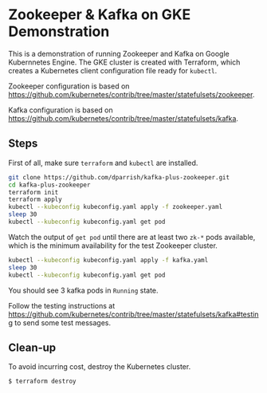 # Zookeeper & Kafka on GKE Demonstration

This is a demonstration of running Zookeeper and Kafka on Google Kubernnetes
Engine. The GKE cluster is created with Terraform, which creates a Kubernetes
client configuration file ready for `kubectl`.

Zookeeper configuration is based on https://github.com/kubernetes/contrib/tree/master/statefulsets/zookeeper.

Kafka configuration is based on https://github.com/kubernetes/contrib/tree/master/statefulsets/kafka.

## Steps

First of all, make sure `terraform` and `kubectl` are installed.

```sh
git clone https://github.com/dparrish/kafka-plus-zookeeper.git
cd kafka-plus-zookeeper
terraform init
terraform apply
kubectl --kubeconfig kubeconfig.yaml apply -f zookeeper.yaml
sleep 30
kubectl --kubeconfig kubeconfig.yaml get pod
```

Watch the output of `get pod` until there are at least two `zk-*` pods available, which is the minimum availability for the test Zookeeper cluster.

```sh
kubectl --kubeconfig kubeconfig.yaml apply -f kafka.yaml
sleep 30
kubectl --kubeconfig kubeconfig.yaml get pod
```

You should see 3 kafka pods in `Running` state.

Follow the testing instructions at
https://github.com/kubernetes/contrib/tree/master/statefulsets/kafka#testing to
send some test messages.


## Clean-up

To avoid incurring cost, destroy the Kubernetes cluster.

```sh
$ terraform destroy
```
